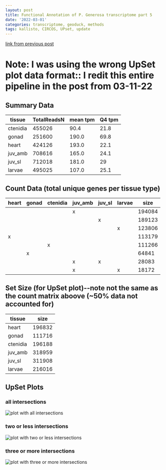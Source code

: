 ```yaml
---
layout: post
title: Functional Annotation of P. Generosa transcriptome part 5
date: '2022-03-01'
categories: transcriptome, geoduck, methods
tags: kallisto, CIRCOS, UPset, update
---
```

[link from previous post](https://github.com/ocattau/notebook-2/blob/master/_posts/2022-02-17-FA4.md)
# Note: I was using the wrong UpSet plot data format:: I redit this entire pipeline in the post from 03-11-22

## Summary Data

| tissue       | TotalReadsN | mean tpm | Q4 tpm |
|------------|-------------|----------|--------|
| ctenidia | 455026      | 90.4     | 21.8   |
|  gonad    | 251600      | 190.0     | 69.8   |
|  heart    | 424126      | 193.0     | 22.1   |
|  juv_amb  | 708616      | 165.0     | 24.1   |
|  juv_sl   | 712018      | 181.0     | 29     |
|  larvae   | 495025      | 107.0     | 25.1   |

## Count Data (total unique genes per tissue type)

 | heart | gonad | ctenidia | juv_amb | juv_sl | larvae | size   |
|-------|-------|----------|---------|--------|--------|--------|
|       |       |          | x       |        |        | 194084 |
|       |       |          |         | x      |        | 189123 |
|       |       |          |         |        | x      | 123806 |
| x     |       |          |         |        |        | 113179 |
|       |       | x        |         |        |        | 111266 |
|       | x     |          |         |        |        | 64841  |
|       |       |          | x       | x      |        | 28083  |
|       |       |          | x       |        | x      | 18172  |

## Set Size (for UpSet plot)--note not the same as the count matrix aboove (~50% data not accounted for) 

| tissue   | size   |
|----------|--------|
| heart    | 196832 |
| gonad    | 111716 |
| ctenidia | 196188 |
| juv_amb  | 318959 |
| juv_sl   | 311908 |
| larvae   | 216016 |

## UpSet Plots
### all intersections
![plot with all intersections](https://user-images.githubusercontent.com/81712104/156839450-00d305b6-08cf-42e2-83bc-18187dd94a5b.png)


### two or less intersections
![plot with two or less intersections](https://user-images.githubusercontent.com/81712104/156839346-2131f46a-061d-46e7-81a9-8df9fc53ae9b.png)

### three or more intersections
![plot with three or more intersections](https://user-images.githubusercontent.com/81712104/156839218-4b4fce73-8629-43df-84b7-07b8c0c8480b.png)
